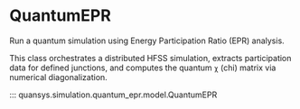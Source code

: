 # QuantumEPR

Run a quantum simulation using Energy Participation Ratio (EPR) analysis.

This class orchestrates a distributed HFSS simulation, extracts participation data
for defined junctions, and computes the quantum `χ` (chi) matrix via numerical diagonalization.

::: quansys.simulation.quantum_epr.model.QuantumEPR

